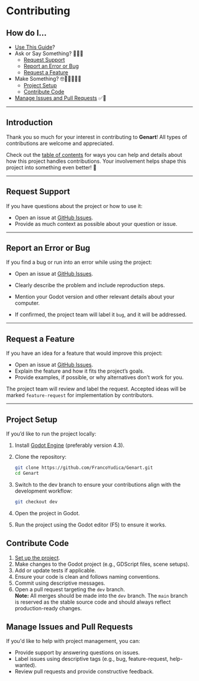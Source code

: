 # Contributing

## How do I... <a id="toc"></a>

- [Use This Guide](#introduction)?
- Ask or Say Something? 🤔🐛😱
  - [Request Support](#request-support)
  - [Report an Error or Bug](#report-an-error-or-bug)
  - [Request a Feature](#request-a-feature)
- Make Something? 🤓👩🏽‍💻📜🍳
  - [Project Setup](#project-setup)
  - [Contribute Code](#contribute-code)
- [Manage Issues and Pull Requests](#manage-issues-and-pull-requests) ✅👔

---

## Introduction

Thank you so much for your interest in contributing to **Genart**! All types of contributions are welcome and appreciated.

Check out the [table of contents](#toc) for ways you can help and details about how this project handles contributions. Your involvement helps shape this project into something even better! 💚

---

## Request Support

If you have questions about the project or how to use it:

- Open an issue at [GitHub Issues](https://github.com/FrancoYudica/Genart/issues).
- Provide as much context as possible about your question or issue.

---

## Report an Error or Bug

If you find a bug or run into an error while using the project:

- Open an issue at [GitHub Issues](https://github.com/FrancoYudica/Genart/issues).
- Clearly describe the problem and include reproduction steps.
- Mention your Godot version and other relevant details about your computer.

- If confirmed, the project team will label it `bug`, and it will be addressed.

---

## Request a Feature

If you have an idea for a feature that would improve this project:

- Open an issue at [GitHub Issues](https://github.com/FrancoYudica/Genart/issues).
- Explain the feature and how it fits the project’s goals.
- Provide examples, if possible, or why alternatives don’t work for you.

The project team will review and label the request. Accepted ideas will be marked `feature-request` for implementation by contributors.

---

## Project Setup

If you’d like to run the project locally:

1. Install [Godot Engine](https://godotengine.org/download) (preferably version 4.3).
2. Clone the repository:

   ```bash
   git clone https://github.com/FrancoYudica/Genart.git
   cd Genart
   ```

3. Switch to the dev branch to ensure your contributions align with the development workflow:
   ```bash
   git checkout dev
   ```
4. Open the project in Godot.
5. Run the project using the Godot editor (F5) to ensure it works.

## Contribute Code

1. [Set up the project](#project-setup).
2. Make changes to the Godot project (e.g., GDScript files, scene setups).
3. Add or update tests if applicable.
4. Ensure your code is clean and follows naming conventions.
5. Commit using descriptive messages.
6. Open a pull request targeting the `dev` branch.  
   **Note:** All merges should be made into the `dev` branch. The `main` branch is reserved as the stable source code and should always reflect production-ready changes.

## Manage Issues and Pull Requests

If you'd like to help with project management, you can:

- Provide support by answering questions on issues.
- Label issues using descriptive tags (e.g., bug, feature-request, help-wanted).
- Review pull requests and provide constructive feedback.
